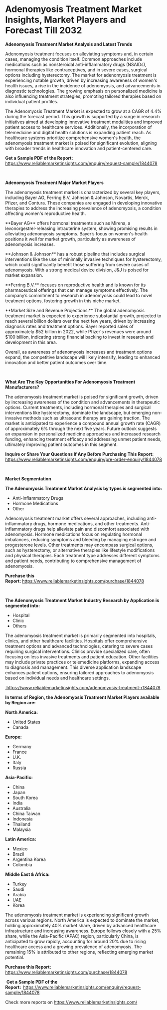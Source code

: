 <p><h1>Adenomyosis Treatment Market Insights, Market Players and Forecast Till 2032</h1></p><p><strong>Adenomyosis Treatment Market Analysis and Latest Trends</strong></p>
<p><p>Adenomyosis treatment focuses on alleviating symptoms and, in certain cases, managing the condition itself. Common approaches include medications such as nonsteroidal anti-inflammatory drugs (NSAIDs), hormonal therapies like contraceptives, and in severe cases, surgical options including hysterectomy. The market for adenomyosis treatment is experiencing notable growth, driven by increasing awareness of women's health issues, a rise in the incidence of adenomyosis, and advancements in diagnostic technologies. The growing emphasis on personalized medicine is also influencing treatment strategies, promoting tailored therapies based on individual patient profiles.</p><p>The Adenomyosis Treatment Market is expected to grow at a CAGR of 4.4% during the forecast period. This growth is supported by a surge in research initiatives aimed at developing innovative treatment modalities and improved patient access to healthcare services. Additionally, the incorporation of telemedicine and digital health solutions is expanding patient reach. As healthcare systems prioritize comprehensive women's health, the adenomyosis treatment market is poised for significant evolution, aligning with broader trends in healthcare innovation and patient-centered care.</p></p>
<p><strong>Get a Sample PDF of the Report:&nbsp;</strong> <a href="https://www.reliablemarketinsights.com/enquiry/request-sample/1844078?utm_campaign=2116&utm_medium=2&utm_source=Github&utm_content=ia&utm_term=03032025&utm_id=adenomyosis-treatment">https://www.reliablemarketinsights.com/enquiry/request-sample/1844078</a></p>
<p>&nbsp;</p>
<p><strong>Adenomyosis Treatment Major Market Players</strong></p>
<p><p>The adenomyosis treatment market is characterized by several key players, including Bayer AG, Ferring B.V, Johnson & Johnson, Novartis, Merck, Pfizer, and Contura. These companies are engaged in developing innovative therapies to address the increasing prevalence of adenomyosis, a condition affecting women's reproductive health.</p><p>**Bayer AG** offers hormonal treatments such as Mirena, a levonorgestrel-releasing intrauterine system, showing promising results in alleviating adenomyosis symptoms. Bayer’s focus on women's health positions it well for market growth, particularly as awareness of adenomyosis increases.</p><p>**Johnson & Johnson** has a robust pipeline that includes surgical interventions like the use of minimally invasive techniques for hysterectomy, which could significantly benefit those suffering from severe cases of adenomyosis. With a strong medical device division, J&J is poised for market expansion.</p><p>**Ferring B.V.** focuses on reproductive health and is known for its pharmaceutical offerings that can manage symptoms effectively. The company’s commitment to research in adenomyosis could lead to novel treatment options, fostering growth in this niche market.</p><p>**Market Size and Revenue Projections:** The global adenomyosis treatment market is expected to experience substantial growth, projected to reach several billion dollars over the next few years, driven by increasing diagnosis rates and treatment options. Bayer reported sales of approximately $52 billion in 2022, while Pfizer's revenues were around $100 billion, indicating strong financial backing to invest in research and development in this area.</p><p>Overall, as awareness of adenomyosis increases and treatment options expand, the competitive landscape will likely intensify, leading to enhanced innovation and better patient outcomes over time.</p></p>
<p>&nbsp;</p>
<p><strong>What Are The Key Opportunities For Adenomyosis Treatment Manufacturers?</strong></p>
<p><p>The adenomyosis treatment market is poised for significant growth, driven by increasing awareness of the condition and advancements in therapeutic options. Current treatments, including hormonal therapies and surgical interventions like hysterectomy, dominate the landscape, but emerging non-invasive methods such as ultrasound therapy are gaining traction. The market is anticipated to experience a compound annual growth rate (CAGR) of approximately 6% through the next five years. Future outlook suggests an expansion in personalized medicine approaches and increased research funding, enhancing treatment efficacy and addressing unmet patient needs, ultimately improving patient outcomes in this segment.</p></p>
<p><strong>Inquire or Share Your Questions If Any Before Purchasing This Report:</strong> <a href="https://www.reliablemarketinsights.com/enquiry/pre-order-enquiry/1844078?utm_campaign=2116&utm_medium=2&utm_source=Github&utm_content=ia&utm_term=03032025&utm_id=adenomyosis-treatment">https://www.reliablemarketinsights.com/enquiry/pre-order-enquiry/1844078</a></p>
<p>&nbsp;</p>
<p><strong>Market Segmentation</strong></p>
<p><strong>The Adenomyosis Treatment Market Analysis by types is segmented into:</strong></p>
<p><ul><li>Anti-inflammatory Drugs</li><li>Hormone Medications</li><li>Other</li></ul></p>
<p><p>Adenomyosis treatment market offers several approaches, including anti-inflammatory drugs, hormone medications, and other treatments. Anti-inflammatory drugs help alleviate pain and discomfort associated with adenomyosis. Hormone medications focus on regulating hormonal imbalances, reducing symptoms and bleeding by managing estrogen and progesterone levels. Other treatments may encompass surgical options, such as hysterectomy, or alternative therapies like lifestyle modifications and physical therapies. Each treatment type addresses different symptoms and patient needs, contributing to comprehensive management of adenomyosis.</p></p>
<p><strong>Purchase this Report:&nbsp;</strong><a href="https://www.reliablemarketinsights.com/purchase/1844078?utm_campaign=2116&utm_medium=2&utm_source=Github&utm_content=ia&utm_term=03032025&utm_id=adenomyosis-treatment">https://www.reliablemarketinsights.com/purchase/1844078</a></p>
<p>&nbsp;</p>
<p><strong>The Adenomyosis Treatment Market Industry Research by Application is segmented into:</strong></p>
<p><ul><li>Hospital</li><li>Clinic</li><li>Others</li></ul></p>
<p><p>The adenomyosis treatment market is primarily segmented into hospitals, clinics, and other healthcare facilities. Hospitals offer comprehensive treatment options and advanced technologies, catering to severe cases requiring surgical interventions. Clinics provide specialized care, often focusing on less invasive treatments and patient education. Other facilities may include private practices or telemedicine platforms, expanding access to diagnosis and management. This diverse application landscape enhances patient options, ensuring tailored approaches to adenomyosis based on individual needs and healthcare settings.</p></p>
<p><a href="https://www.reliablemarketinsights.com/adenomyosis-treatment-r1844078?utm_campaign=2116&utm_medium=2&utm_source=Github&utm_content=ia&utm_term=03032025&utm_id=adenomyosis-treatment">&nbsp;https://www.reliablemarketinsights.com/adenomyosis-treatment-r1844078</a></p>
<p><strong>In terms of Region, the Adenomyosis Treatment Market Players available by Region are:</strong></p>
<p>
    <p> <strong> North America: </strong>
        <ul>
            <li>United States</li>
            <li>Canada</li>
        </ul>
        </p> 
    <p> <strong> Europe: </strong>
        <ul>
            <li>Germany</li>
            <li>France</li>
            <li>U.K.</li>
            <li>Italy</li>
            <li>Russia</li>
        </ul>
        </p> 
    <p> <strong> Asia-Pacific: </strong>
        <ul>
            <li>China</li>
            <li>Japan</li>
            <li>South Korea</li>
            <li>India</li>
            <li>Australia</li>
            <li>China Taiwan</li>
            <li>Indonesia</li>
            <li>Thailand</li>
            <li>Malaysia</li>
        </ul>
        </p> 
    <p> <strong> Latin America: </strong>
        <ul>
            <li>Mexico</li>
            <li>Brazil</li>
            <li>Argentina Korea</li>
            <li>Colombia</li>
        </ul>
        </p> 
    <p> <strong> Middle East & Africa: </strong>
        <ul>
            <li>Turkey</li>
            <li>Saudi</li>
            <li>Arabia</li>
            <li>UAE</li>
            <li>Korea</li>
        </ul>
    </p>
    </p>
<p><p>The adenomyosis treatment market is experiencing significant growth across various regions. North America is expected to dominate the market, holding approximately 40% market share, driven by advanced healthcare infrastructure and increasing awareness. Europe follows closely with a 25% share, while the Asia-Pacific (APAC) region, particularly China, is anticipated to grow rapidly, accounting for around 20% due to rising healthcare access and a growing prevalence of adenomyosis. The remaining 15% is attributed to other regions, reflecting emerging market potential.</p></p>
<p><strong>Purchase this Report: </strong><a href="https://www.reliablemarketinsights.com/purchase/1844078?utm_campaign=2116&utm_medium=2&utm_source=Github&utm_content=ia&utm_term=03032025&utm_id=adenomyosis-treatment">https://www.reliablemarketinsights.com/purchase/1844078</a></p>
<p>&nbsp;<strong>Get a Sample PDF of the Report:&nbsp;&nbsp;</strong><a href="https://www.reliablemarketinsights.com/enquiry/request-sample/1844078?utm_campaign=2116&utm_medium=2&utm_source=Github&utm_content=ia&utm_term=03032025&utm_id=adenomyosis-treatment">https://www.reliablemarketinsights.com/enquiry/request-sample/1844078</a></p>
<p><strong></strong></p>
<p>Check more reports on <a href="https://www.reliablemarketinsights.com/?utm_campaign=2116&utm_medium=2&utm_source=Github&utm_content=ia&utm_term=03032025&utm_id=adenomyosis-treatment">https://www.reliablemarketinsights.com/</a></p>